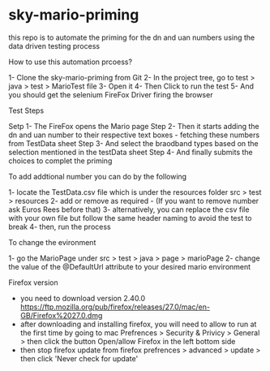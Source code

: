 # sky-mario-priming
this repo is to automate the priming for the dn and uan numbers using the data driven testing process


How to use this automation prcoess? 

1- Clone the sky-mario-priming from Git
2- In the project tree, go to test > java > test > MarioTest file 
3- Open it
4- Then Click  to run the test
5- And you should get the selenium FireFox Driver firing the browser

Test Steps

Setp 1- The FireFox opens the Mario page 
Step 2- Then it starts adding the dn and uan number to their respective text boxes - fetching these numbers from TestData sheet 
Step 3- And select the braodband types based on the selection mentioned in the testData sheet
Step 4- And finally submits the choices to complet the priming


To add addtional number you can do by the following

1- locate the TestData.csv file which is under the resources folder src > test > resources
2- add or remove as required - (If you want to remove number ask Euros Rees before that)
3- alternatively, you can replace the csv file with your own file but follow the same header naming to avoid the test to break
4- then, run the process


To change the evironment

1- go the MarioPage under src > test > java > page > marioPage
2- change the value of the @DefaultUrl attribute to your desired mario environment

Firefox version
- you need to download version 2.40.0 https://ftp.mozilla.org/pub/firefox/releases/27.0/mac/en-GB/Firefox%2027.0.dmg
- after downloading and installing firefox, you will need to allow to run at the first time by going to
mac Prefrences > Security & Privicy > General > then click the button Open/allow Firefox in the left bottom side
- then stop firefox update from firefox prefrences > advanced > update > then click 'Never check for update'
